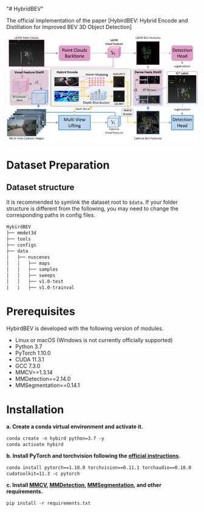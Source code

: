 "# HybridBEV" 

The official implementation of the paper [HybirdBEV: Hybrid Encode and Distillation for Improved BEV 3D Object Detection]

![HybirdBEV Model](doc/image.png)

# Dataset Preparation

## Dataset structure

It is recommended to symlink the dataset root to `$data`.
If your folder structure is different from the following, you may need to change the corresponding paths in config files.

```
HybirdBEV
├── mmdet3d
├── tools
├── configs
├── data
│   ├── nuscenes
│   │   ├── maps
│   │   ├── samples
│   │   ├── sweeps
│   │   ├── v1.0-test
|   |   ├── v1.0-trainval
```

# Prerequisites
HybirdBEV is developed with the following version of modules.
- Linux or macOS (Windows is not currently officially supported)
- Python 3.7
- PyTorch 1.10.0
- CUDA 11.3.1
- GCC 7.3.0
- MMCV==1.3.14
- MMDetection==2.14.0
- MMSegmentation==0.14.1

# Installation

**a. Create a conda virtual environment and activate it.**

```shell
conda create -n hybird python=3.7 -y
conda activate hybird
```

**b. Install PyTorch and torchvision following the [official instructions](https://pytorch.org/).**

```shell
conda install pytorch==1.10.0 torchvision==0.11.1 torchaudio==0.10.0 cudatoolkit=11.3 -c pytorch
```

**c. Install [MMCV](https://mmcv.readthedocs.io/en/latest/), [MMDetection](https://github.com/open-mmlab/mmdetection), [MMSegmentation](https://github.com/open-mmlab/mmsegmentation), and other requirements.**

```shell
pip install -r requirements.txt
```